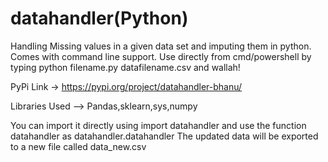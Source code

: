 # datahandler(Python)

Handling Missing values in a given data set and imputing them in python.
Comes with command line support. Use directly from cmd/powershell by typing python filename.py datafilename.csv and wallah!

PyPi Link -> https://pypi.org/project/datahandler-bhanu/

Libraries Used --> Pandas,sklearn,sys,numpy

You can import it directly using  import datahandler and use the function datahandler as datahandler.datahandler
The updated data will be exported to a new file called data_new.csv


